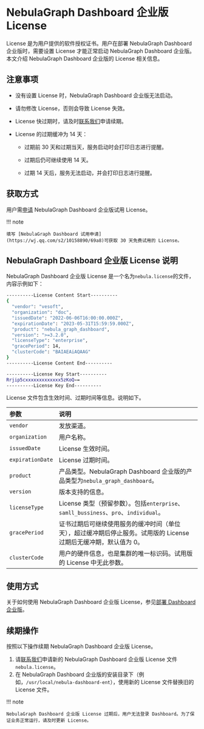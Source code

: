# NebulaGraph Dashboard 企业版 License

License 是为用户提供的软件授权证书。用户在部署 NebulaGraph Dashboard 企业版时，需要设置 License 才能正常启动 NebulaGraph Dashboard 企业版。本文介绍 NebulaGraph Dashboard 企业版的 License 相关信息。


## 注意事项

- 没有设置 License 时，NebulaGraph Dashboard 企业版无法启动。

- 请勿修改 License，否则会导致 License 失效。

- License 快过期时，请及时[联系我们](https://nebula-graph.com.cn/contact)申请续期。
  
- License 的过期缓冲为 14 天：
  
  - 过期前 30 天和过期当天，服务启动时会打印日志进行提醒。
  
  - 过期后仍可继续使用 14 天。
  
  - 过期 14 天后，服务无法启动，并会打印日志进行提醒。

## 获取方式

用户需[申请](https://nebula-graph.com.cn/visualization-tools-free-trial) NebulaGraph Dashboard 企业版试用 License。

!!! note

    填写 [NebulaGraph Dashboard 试用申请](https://wj.qq.com/s2/10158890/69a8)可获取 30 天免费试用的 License。

## NebulaGraph Dashboard 企业版 License 说明

NebulaGraph Dashboard 企业版 License 是一个名为`nebula.license`的文件，内容示例如下：

```bash
----------License Content Start----------
{
  "vendor": "vesoft",
  "organization": "doc",
  "issuedDate": "2022-06-06T16:00:00.000Z",
  "expirationDate": "2023-05-31T15:59:59.000Z",
  "product": "nebula_graph_dashboard",
  "version": ">=3.2.0",
  "licenseType": "enterprise",
  "gracePeriod": 14,
  "clusterCode": "BAIAEAiAQAAG"
}
----------License Content End----------

----------License Key Start----------
Rrjip5cxxxxxxxxxxxxx5zKoQ==
----------License Key End----------
```

License 文件包含生效时间、过期时间等信息。说明如下。

|参数|说明|
|:---|:---|
|`vendor`| 发放渠道。|
|`organization`| 用户名称。|
|`issuedDate`| License 生效时间。|
|`expirationDate`| License 过期时间。|
|`product`| 产品类型。NebulaGraph Dashboard 企业版的产品类型为`nebula_graph_dashboard`。|
|`version`| 版本支持的信息。|
|`licenseType`| License 类型（预留参数）。包括`enterprise`、`samll_bussiness`、`pro`、`individual`。|
|`gracePeriod`| 证书过期后可继续使用服务的缓冲时间（单位天），超过缓冲期后停止服务。试用版的 License 过期后无缓冲期，默认值为 0。 |
|`clusterCode`| 用户的硬件信息，也是集群的唯一标识码。试用版的 License 中无此参数。 |

## 使用方式

关于如何使用 NebulaGraph Dashboard 企业版 License，参见[部署 Dashboard 企业版](2.deploy-connect-dashboard-ent.md)。

## 续期操作

按照以下操作续期 NebulaGraph Dashboard 企业版 License。

1. 请[联系我们](https://nebula-graph.com.cn/contact)申请新的 NebulaGraph Dashboard 企业版 License 文件`nebula.license`。
2. 在 NebulaGraph Dashboard 企业版的安装目录下（例如，`/usr/local/nebula-dashboard-ent`），使用新的 License 文件替换旧的 License 文件。

!!! note

    NebulaGraph Dashboard 企业版 License 过期后，用户无法登录 Dashboard。为了保证业务正常运行，请及时更新 License。
